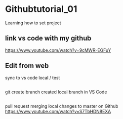 # Githubtutorial_01
Learning how to set project

## link vs code with my github
https://www.youtube.com/watch?v=9cMWR-EGFuY

## Edit from web
sync to vs code local / test

##
git create branch 
created local branch in VS Code

##
pull request
merging local changes to master on Github
https://www.youtube.com/watch?v=S7TbHDN8EXA